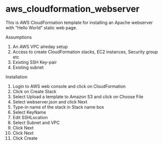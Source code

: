 # aws_cloudformation_webserver

This is AWS CloudFormation template for installing an Apache webserver with "Hello World" static web page.

Assumptions

1. An AWS VPC alreday setup
2. Access to create CloudFormation stacks, EC2 instances, Security group etc
3. Existing SSH Key-pair
4. Existing subnet

Installation

1. Login to AWS web console and click on CloudFormation
2. Click on Create Stack
3. Select Upload a template to Amazon S3 and click on Choose File
4. Select webserver.json and click Next
5. Type-in name of the stack in Stack name box
6. Select KeyName
7. Edit SSHLocation
8. Select Subnet and VPC
9. Click Next
10. Click Next
11. Click Create
